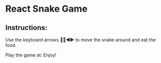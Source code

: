 # React Snake Game

## Instructions:

Use the keyboard arrows 🔼🔽◀️▶️ to move the snake around and eat the food.

Play the game at: 
Enjoy!
